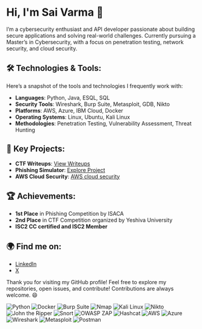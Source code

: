 # Hi, I'm Sai Varma 👋

I’m a cybersecurity enthusiast and API developer passionate about building secure applications and solving real-world challenges. Currently pursuing a Master’s in Cybersecurity, with a focus on penetration testing, network security, and cloud security.

## 🛠️ Technologies & Tools:
Here’s a snapshot of the tools and technologies I frequently work with:

- **Languages**: Python, Java, ESQL, SQL
- **Security Tools**: Wireshark, Burp Suite, Metasploit, GDB, Nikto
- **Platforms**: AWS, Azure, IBM Cloud, Docker
- **Operating Systems**: Linux, Ubuntu, Kali Linux
- **Methodologies**: Penetration Testing, Vulnerability Assessment, Threat Hunting

## 🚀 Key Projects:
- **CTF Writeups**: [View Writeups](https://github.com/saivarmadpr/CTF-Showcase.git)
- **Phishing Simulator**: [Explore Project](https://github.com/saivarmadpr/Phishing-Simulator.git)
- **AWS Cloud Security**: [AWS cloud security](https://github.com/saivarmadpr/AWS-Cloud-Security-Project.git)

## 🏆 Achievements:
- **1st Place** in Phishing Competition by ISACA
- **2nd Place** in CTF Competition organized by Yeshiva University
- **ISC2 CC certified and ISC2 Member**

## 🌍 Find me on:
- [LinkedIn](https://www.linkedin.com/in/sai-varma-dantuluri/)
- [X](https://x.com/saivarmadpr)

Thank you for visiting my GitHub profile! Feel free to explore my repositories, open issues, and contribute! Contributions are always welcome. 😄

![Python](https://img.shields.io/badge/-Python-3776AB?style=flat&logo=python&logoColor=white)
![Docker](https://img.shields.io/badge/-Docker-2496ED?style=flat&logo=docker&logoColor=white)
![Burp Suite](https://img.shields.io/badge/-Burp_Suite-6D40C7?style=flat&logo=burpsuite&logoColor=white)
![Nmap](https://img.shields.io/badge/-Nmap-FF6600?style=flat&logo=nmap&logoColor=white)
![Kali Linux](https://img.shields.io/badge/-Kali_Linux-557C8A?style=flat&logo=kali-linux&logoColor=white)
![Nikto](https://img.shields.io/badge/-Nikto-1F1F1F?style=flat&logo=nikto&logoColor=white)
![John the Ripper](https://img.shields.io/badge/-John_the_Ripper-DC4A39?style=flat&logo=john&logoColor=white)
![Snort](https://img.shields.io/badge/-Snort-CC0000?style=flat&logo=snort&logoColor=white)
![OWASP ZAP](https://img.shields.io/badge/-OWASP_ZAP-800080?style=flat&logo=owasp&logoColor=white)
![Hashcat](https://img.shields.io/badge/-Hashcat-FF7A00?style=flat&logo=hashcat&logoColor=white)
![AWS](https://img.shields.io/badge/-AWS-232F3E?style=flat&logo=amazonaws&logoColor=white)
![Azure](https://img.shields.io/badge/-Azure-0078D4?style=flat&logo=microsoftazure&logoColor=white)
![Wireshark](https://img.shields.io/badge/-Wireshark-167F56?style=flat&logo=wireshark&logoColor=white)
![Metasploit](https://img.shields.io/badge/-Metasploit-FF0000?style=flat&logo=metasploit&logoColor=white)
![Postman](https://img.shields.io/badge/-Postman-FF6C37?style=flat&logo=postman&logoColor=white)
